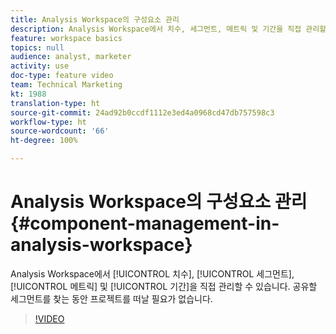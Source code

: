 ```yaml
---
title: Analysis Workspace의 구성요소 관리
description: Analysis Workspace에서 치수, 세그먼트, 메트릭 및 기간을 직접 관리할 수 있습니다. 공유할 세그먼트를 찾는 동안 프로젝트를 떠날 필요가 없습니다.
feature: workspace basics
topics: null
audience: analyst, marketer
activity: use
doc-type: feature video
team: Technical Marketing
kt: 1988
translation-type: ht
source-git-commit: 24ad92b0ccdf1112e3ed4a0968cd47db757598c3
workflow-type: ht
source-wordcount: '66'
ht-degree: 100%

---
```



# Analysis Workspace의 구성요소 관리 {#component-management-in-analysis-workspace}

Analysis Workspace에서 [!UICONTROL 치수], [!UICONTROL 세그먼트], [!UICONTROL 메트릭] 및 [!UICONTROL 기간]을 직접 관리할 수 있습니다. 공유할 세그먼트를 찾는 동안 프로젝트를 떠날 필요가 없습니다.

>[!VIDEO](https://video.tv.adobe.com/v/24095/?quality=12)
